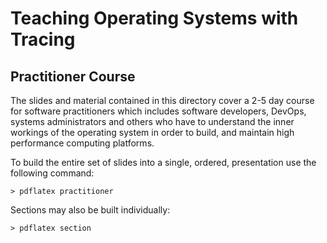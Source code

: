 # Teaching Operating Systems with Tracing #
## Practitioner Course ##

The slides and material contained in this directory cover a 2-5 day
course for software practitioners which includes software developers,
DevOps, systems administrators and others who have to understand the
inner workings of the operating system in order to build, and maintain
high performance computing platforms.

To build the entire set of slides into a single, ordered, presentation
use the following command:


```
> pdflatex practitioner
```

Sections may also be built individually:

```
> pdflatex section
```

